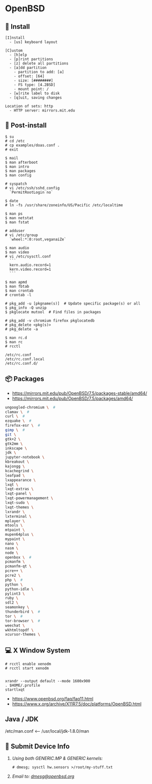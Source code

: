 OpenBSD
=======

💾 Install
----------

```
[I]nstall
  - [us] keyboard layout

[C]ustom
  - [h]elp
  - [p]rint partitions
  - [z] delete all partitions
  - [a]dd partition
    - partition to add: [a]
    - offset: [64]
    - size: [########]
    - FS type: [4.2BSD]
    - mount point: /
  - [w]rite label to disk
  - [q]uit, saving changes

Location of sets: http
  - HTTP server: mirrors.mit.edu
```


🔨 Post-install
---------------

    $ su
    # cd /etc
    # cp examples/doas.conf .
    # exit

    $ mail
    $ man afterboot
    $ man intro
    $ man packages
    $ man config

    # syspatch
    # vi /etc/ssh/sshd_config
      `PermitRootLogin no`
    
    $ date
    # ln -fs /usr/share/zoneinfo/US/Pacific /etc/localtime

    $ man ps
    $ man netstat
    $ man fstat

    # adduser
    # vi /etc/group
      `wheel:*:0:root,veganaiZe`

    $ man audio
    $ man video
    # vi /etc/sysctl.conf
      ```
      kern.audio.record=1
      kern.video.record=1
      ```

    $ man apmd
    $ man fbtab
    $ man crontab
    # crontab -l

    # pkg_add -u [pkgname(s)]  # Update specific package(s) or all
    $ pkg_info -Q unzip
    $ pkglocate mutool  # Find files in packages

    # pkg_add -v chromium firefox pkglocatedb
    # pkg_delete <pkg(s)>
    # pkg_delete -a

    $ man rc.d
    $ man rc
    # rcctl 

    /etc/rc.conf
    /etc/rc.conf.local
    /etc/rc.conf.d/


📦 Packages
-----------

* https://mirrors.mit.edu/pub/OpenBSD/7.5/packages-stable/amd64/
* https://mirrors.mit.edu/pub/OpenBSD/7.5/packages/amd64/

```sh
ungoogled-chromium \  #
clamav \  #
curl \  #
ezquake \  #
firefox-esr \  #
gimp \  #
git \
gtk+2 \
gtk2mm \
inkscape \
jdk \
jupyter-notebook \
kbreakout \
kajongg \
kcachegrind \
leafpad \
lxappearance \
lxqt \
lxqt-extras \
lxqt-panel \
lxqt-powermanagement \
lxqt-sudo \
lxqt-themes \
lxrandr \
lxterminal \
mplayer \
mtools \
mtpaint \
mupen64plus \
mypaint \
nano \
nasm \
node \
openbox \  #
pcmanfm \
pcmanfm-qt \
pcre++ \
pcre2 \
php \  #
python \
python-idle \
pylint3 \
ruby \
sdl2 \
seamonkey \
thunderbird \  #
tor \  #
tor-browser \  #
weechat \
wkhtmltopdf \
xcursor-themes \
```


💻 X Window System
------------------

    # rcctl enable xenodm
    # rcctl start xenodm


    xrandr --output default --mode 1600x900
    . $HOME/.profile
    startlxqt

* https://www.openbsd.org/faq/faq11.html
* https://www.x.org/archive/X11R7.5/doc/platforms/OpenBSD.html


Java / JDK
----------

/etc/man.conf <-- /usr/local/jdk-1.8.0/man


📨 Submit Device Info
---------------------

1. _Using both GENERIC.MP & GENERIC kernels:_

       # dmesg; sysctl hw.sensors >/root/my-stuff.txt

3. _Email to: <dmesg@openbsd.org>_
